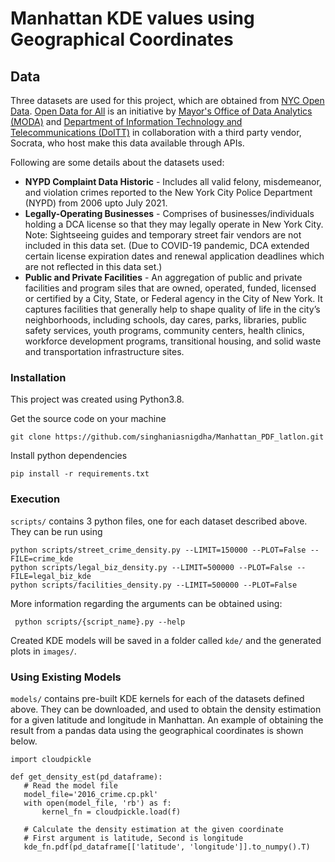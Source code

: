 # Manhattan KDE values using Geographical Coordinates



## Data
Three datasets are used for this project, which are obtained from [NYC Open Data](https://opendata.cityofnewyork.us). [Open Data for All](https://www1.nyc.gov/assets/home/downloads/pdf/reports/2015/NYC-Open-Data-Plan-2015.pdf) is an initiative by [Mayor's Office of Data Analytics (MODA)](http://www1.nyc.gov/site/analytics/index.page) and [Department of Information Technology and Telecommunications (DoITT)](https://www1.nyc.gov/site/doitt/index.page) in collaboration with a third party vendor, Socrata, who host make this data available through APIs.

Following are some details about the datasets used:
 * __NYPD Complaint Data Historic__ - Includes all valid felony, misdemeanor, and violation crimes reported to the New York City Police Department (NYPD) from 2006 upto July 2021.
 * __Legally-Operating Businesses__ - Comprises of businesses/individuals holding a DCA license so that they may legally operate in New York City. Note: Sightseeing guides and temporary street fair vendors are not included in this data set. (Due to COVID-19 pandemic, DCA extended certain license expiration dates and renewal application deadlines which are not reflected in this data set.)
 * __Public and Private Facilities__ - An aggregation of public and private facilities and program siles that are owned, operated, funded, licensed or certified by a City, State, or Federal agency in the City of New York. It captures facilities that generally help to shape quality of life in the city’s neighborhoods, including schools, day cares, parks, libraries, public safety services, youth programs, community centers, health clinics, workforce development programs, transitional housing, and solid waste and transportation infrastructure sites.

### Installation
This project was created using Python3.8.

Get the source code on your machine 
```
git clone https://github.com/singhaniasnigdha/Manhattan_PDF_latlon.git
```

Install python dependencies 
```
pip install -r requirements.txt
```

### Execution
 `scripts/` contains 3 python files, one for each dataset described above. They can be run using
 ```
 python scripts/street_crime_density.py --LIMIT=150000 --PLOT=False --FILE=crime_kde
 python scripts/legal_biz_density.py --LIMIT=500000 --PLOT=False --FILE=legal_biz_kde
 python scripts/facilities_density.py --LIMIT=500000 --PLOT=False
 ```
 
 More information regarding the arguments can be obtained using:
 ```
  python scripts/{script_name}.py --help
 ```
 
 Created KDE models will be saved in a folder called  `kde/` and the generated plots in `images/`.

### Using Existing Models
`models/` contains pre-built KDE kernels for each of the datasets defined above. They can be downloaded, and used to obtain the density estimation for a given latitude and longitude in Manhattan. An example of obtaining the result from a pandas data using the geographical coordinates is shown below. 

```
import cloudpickle

def get_density_est(pd_dataframe):
   # Read the model file
   model_file='2016_crime.cp.pkl'
   with open(model_file, 'rb') as f:
       kernel_fn = cloudpickle.load(f)
   
   # Calculate the density estimation at the given coordinate
   # First argument is latitude, Second is longitude
   kde_fn.pdf(pd_dataframe[['latitude', 'longitude']].to_numpy().T)
```
